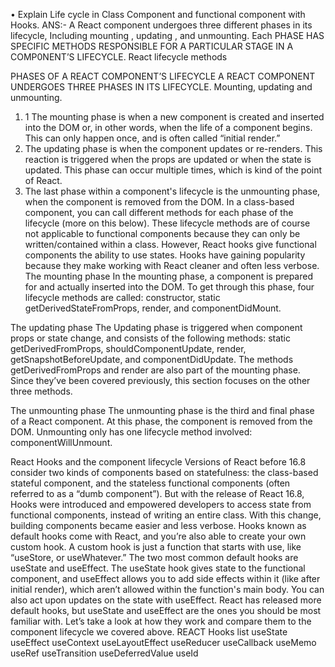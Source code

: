 • Explain Life cycle in Class Component and functional component with Hooks.
ANS:-
A React component undergoes three different phases in its lifecycle,
Including mounting , updating , and unmounting. Each PHASE HAS SPECIFIC METHODS RESPONSIBLE FOR A PARTICULAR STAGE IN A COMP0NENT’S LIFECYCLE. 
React lifecycle methods
 
PHASES OF A REACT COMPONENT’S LIFECYCLE
A REACT COMPONENT UNDERGOES THREE PHASES IN ITS LIFECYCLE. Mounting, updating and unmounting. 
1.	1 The mounting phase is when a new component is created and inserted into the DOM or, in other words, when the life of a component begins. This can only happen once, and is often called “initial render.”
2.	The updating phase is when the component updates or re-renders. This reaction is triggered when the props are updated or when the state is updated. This phase can occur multiple times, which is kind of the point of React.
3.	The last phase within a component's lifecycle is the unmounting phase, when the component is removed from the DOM.
In a class-based component, you can call different methods for each phase of the lifecycle (more on this below). These lifecycle methods are of course not applicable to functional components because they can only be written/contained within a class. However, React hooks give functional components the ability to use states.
Hooks have gaining popularity because they make working with React cleaner and often less verbose.
The mounting phase
In the mounting phase, a component is prepared for and actually inserted into the DOM. To get through this phase, four lifecycle methods are called: constructor, static getDerivedStateFromProps, render, and componentDidMount.

The updating phase
The Updating phase is triggered when component props or state change, and consists of the following methods: static getDerivedFromProps, shouldComponentUpdate, render, getSnapshotBeforeUpdate, and componentDidUpdate. The methods getDerivedFromProps and render are also part of the mounting phase. Since they’ve been covered previously, this section focuses on the other three methods.

The unmounting phase
The unmounting phase is the third and final phase of a React component. At this phase, the component is removed from the DOM. Unmounting only has one lifecycle method involved: componentWillUnmount.

React Hooks and the component lifecycle
Versions of React before 16.8 consider two kinds of components based on statefulness: the class-based stateful component, and the stateless functional components (often referred to as a “dumb component”). But with the release of React 16.8, Hooks were introduced and empowered developers to access state from functional components, instead of writing an entire class. With this change, building components became easier and less verbose.
Hooks known as default hooks come with React, and you’re also able to create your own custom hook. A custom hook is just a function that starts with use, like “useStore, or useWhatever.”
The two most common default hooks are useState and useEffect. The useState hook gives state to the functional component, and useEffect allows you to add side effects within it (like after initial render), which aren’t allowed within the function's main body. You can also act upon updates on the state with useEffect.
React has released more default hooks, but useState and useEffect are the ones you should be most familiar with. Let’s take a look at how they work and compare them to the component lifecycle we covered above.
REACT Hooks list
useState
useEffect
useContext
useLayoutEffect
useReducer
useCallback
useMemo
useRef
useTransition
useDeferredValue
useId

